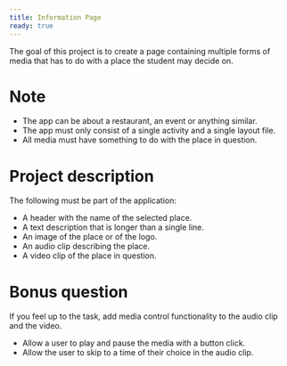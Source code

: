```yaml
---
title: Information Page
ready: true
---
```


The goal of this project is to create a page containing multiple forms of media that has to do with a place
the student may decide on.

# Note

- The app can be about a restaurant, an event or anything similar.
- The app must only consist of a single activity and a single layout file.
- All media must have something to do with the place in question.

# Project description

The following must be part of the application:

- A header with the name of the selected place.
- A text description that is longer than a single line.
- An image of the place or of the logo.
- An audio clip describing the place.
- A video clip of the place in question.

# Bonus question

If you feel up to the task, add media control functionality to the audio clip and the video.

- Allow a user to play and pause the media with a button click.
- Allow the user to skip to a time of their choice in the audio clip.


